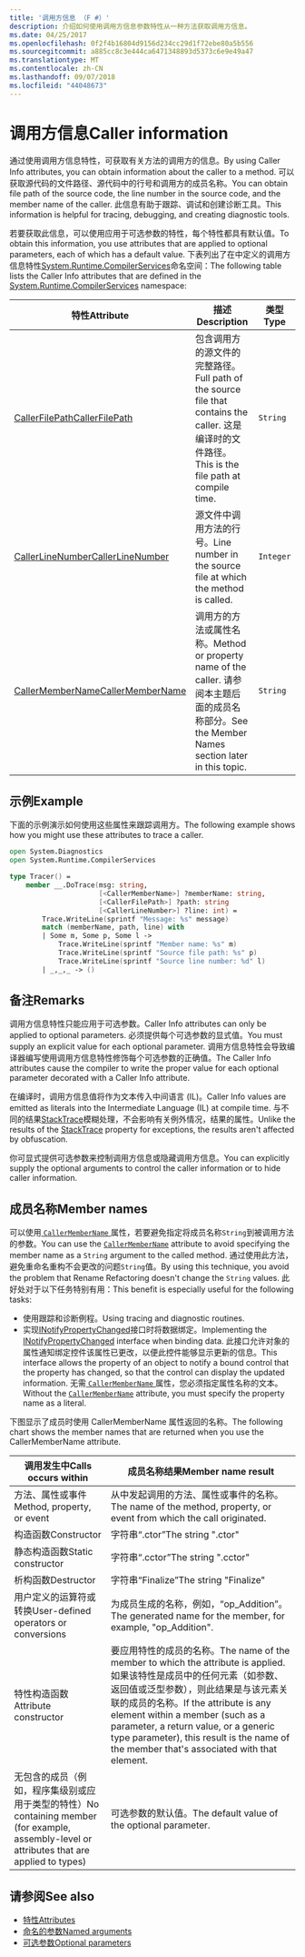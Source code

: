```yaml
---
title: '调用方信息 （F #）'
description: 介绍如何使用调用方信息参数特性从一种方法获取调用方信息。
ms.date: 04/25/2017
ms.openlocfilehash: 0f2f4b16804d9156d234cc29d1f72ebe80a5b556
ms.sourcegitcommit: a885cc8c3e444ca6471348893d5373c6e9e49a47
ms.translationtype: MT
ms.contentlocale: zh-CN
ms.lasthandoff: 09/07/2018
ms.locfileid: "44048673"
---
```

# <a name="caller-information"></a><span data-ttu-id="67f7a-103">调用方信息</span><span class="sxs-lookup"><span data-stu-id="67f7a-103">Caller information</span></span>

<span data-ttu-id="67f7a-104">通过使用调用方信息特性，可获取有关方法的调用方的信息。</span><span class="sxs-lookup"><span data-stu-id="67f7a-104">By using Caller Info attributes, you can obtain information about the caller to a method.</span></span> <span data-ttu-id="67f7a-105">可以获取源代码的文件路径、源代码中的行号和调用方的成员名称。</span><span class="sxs-lookup"><span data-stu-id="67f7a-105">You can obtain file path of the source code, the line number in the source code, and the member name of the caller.</span></span> <span data-ttu-id="67f7a-106">此信息有助于跟踪、调试和创建诊断工具。</span><span class="sxs-lookup"><span data-stu-id="67f7a-106">This information is helpful for tracing, debugging, and creating diagnostic tools.</span></span>

<span data-ttu-id="67f7a-107">若要获取此信息，可以使用应用于可选参数的特性，每个特性都具有默认值。</span><span class="sxs-lookup"><span data-stu-id="67f7a-107">To obtain this information, you use attributes that are applied to optional parameters, each of which has a default value.</span></span> <span data-ttu-id="67f7a-108">下表列出了在中定义的调用方信息特性[System.Runtime.CompilerServices](/dotnet/api/system.runtime.compilerservices)命名空间：</span><span class="sxs-lookup"><span data-stu-id="67f7a-108">The following table lists the Caller Info attributes that are defined in the [System.Runtime.CompilerServices](/dotnet/api/system.runtime.compilerservices) namespace:</span></span>

|<span data-ttu-id="67f7a-109">特性</span><span class="sxs-lookup"><span data-stu-id="67f7a-109">Attribute</span></span>|<span data-ttu-id="67f7a-110">描述</span><span class="sxs-lookup"><span data-stu-id="67f7a-110">Description</span></span>|<span data-ttu-id="67f7a-111">类型</span><span class="sxs-lookup"><span data-stu-id="67f7a-111">Type</span></span>|
|---------|-----------|----|
|[<span data-ttu-id="67f7a-112">CallerFilePath</span><span class="sxs-lookup"><span data-stu-id="67f7a-112">CallerFilePath</span></span>](/dotnet/api/system.runtime.compilerservices.callerfilepathattribute)|<span data-ttu-id="67f7a-113">包含调用方的源文件的完整路径。</span><span class="sxs-lookup"><span data-stu-id="67f7a-113">Full path of the source file that contains the caller.</span></span> <span data-ttu-id="67f7a-114">这是编译时的文件路径。</span><span class="sxs-lookup"><span data-stu-id="67f7a-114">This is the file path at compile time.</span></span>|`String`
|[<span data-ttu-id="67f7a-115">CallerLineNumber</span><span class="sxs-lookup"><span data-stu-id="67f7a-115">CallerLineNumber</span></span>](/dotnet/api/system.runtime.compilerservices.callerlinenumberattribute)|<span data-ttu-id="67f7a-116">源文件中调用方法的行号。</span><span class="sxs-lookup"><span data-stu-id="67f7a-116">Line number in the source file at which the method is called.</span></span>|`Integer`|
|[<span data-ttu-id="67f7a-117">CallerMemberName</span><span class="sxs-lookup"><span data-stu-id="67f7a-117">CallerMemberName</span></span>](/dotnet/api/system.runtime.compilerservices.callermembernameattribute)|<span data-ttu-id="67f7a-118">调用方的方法或属性名称。</span><span class="sxs-lookup"><span data-stu-id="67f7a-118">Method or property name of the caller.</span></span> <span data-ttu-id="67f7a-119">请参阅本主题后面的成员名称部分。</span><span class="sxs-lookup"><span data-stu-id="67f7a-119">See the Member Names section later in this topic.</span></span>|`String`|

## <a name="example"></a><span data-ttu-id="67f7a-120">示例</span><span class="sxs-lookup"><span data-stu-id="67f7a-120">Example</span></span>

<span data-ttu-id="67f7a-121">下面的示例演示如何使用这些属性来跟踪调用方。</span><span class="sxs-lookup"><span data-stu-id="67f7a-121">The following example shows how you might use these attributes to trace a caller.</span></span>

```fsharp
open System.Diagnostics
open System.Runtime.CompilerServices

type Tracer() =
    member __.DoTrace(msg: string,
                      [<CallerMemberName>] ?memberName: string,
                      [<CallerFilePath>] ?path: string
                      [<CallerLineNumber>] ?line: int) =
        Trace.WriteLine(sprintf "Message: %s" message)
        match (memberName, path, line) with
        | Some m, Some p, Some l ->
            Trace.WriteLine(sprintf "Member name: %s" m)
            Trace.WriteLine(sprintf "Source file path: %s" p)
            Trace.WriteLine(sprintf "Source line number: %d" l)
        | _,_,_ -> ()
```

## <a name="remarks"></a><span data-ttu-id="67f7a-122">备注</span><span class="sxs-lookup"><span data-stu-id="67f7a-122">Remarks</span></span>

<span data-ttu-id="67f7a-123">调用方信息特性只能应用于可选参数。</span><span class="sxs-lookup"><span data-stu-id="67f7a-123">Caller Info attributes can only be applied to optional parameters.</span></span> <span data-ttu-id="67f7a-124">必须提供每个可选参数的显式值。</span><span class="sxs-lookup"><span data-stu-id="67f7a-124">You must supply an explicit value for each optional parameter.</span></span> <span data-ttu-id="67f7a-125">调用方信息特性会导致编译器编写使用调用方信息特性修饰每个可选参数的正确值。</span><span class="sxs-lookup"><span data-stu-id="67f7a-125">The Caller Info attributes cause the compiler to write the proper value for each optional parameter decorated with a Caller Info attribute.</span></span>

<span data-ttu-id="67f7a-126">在编译时，调用方信息值将作为文本传入中间语言 (IL)。</span><span class="sxs-lookup"><span data-stu-id="67f7a-126">Caller Info values are emitted as literals into the Intermediate Language (IL) at compile time.</span></span> <span data-ttu-id="67f7a-127">与不同的结果[StackTrace](/dotnet/api/system.diagnostics.stacktrace)模糊处理，不会影响有关例外情况，结果的属性。</span><span class="sxs-lookup"><span data-stu-id="67f7a-127">Unlike the results of the [StackTrace](/dotnet/api/system.diagnostics.stacktrace) property for exceptions, the results aren't affected by obfuscation.</span></span>

<span data-ttu-id="67f7a-128">你可显式提供可选参数来控制调用方信息或隐藏调用方信息。</span><span class="sxs-lookup"><span data-stu-id="67f7a-128">You can explicitly supply the optional arguments to control the caller information or to hide caller information.</span></span>

## <a name="member-names"></a><span data-ttu-id="67f7a-129">成员名称</span><span class="sxs-lookup"><span data-stu-id="67f7a-129">Member names</span></span>

<span data-ttu-id="67f7a-130">可以使用[ `CallerMemberName` ](/dotnet/api/system.runtime.compilerservices.callermembernameattribute)属性，若要避免指定将成员名称`String`到被调用方法的参数。</span><span class="sxs-lookup"><span data-stu-id="67f7a-130">You can use the [`CallerMemberName`](/dotnet/api/system.runtime.compilerservices.callermembernameattribute) attribute to avoid specifying the member name as a `String` argument to the called method.</span></span> <span data-ttu-id="67f7a-131">通过使用此方法，避免重命名重构不会更改的问题`String`值。</span><span class="sxs-lookup"><span data-stu-id="67f7a-131">By using this technique, you avoid the problem that Rename Refactoring doesn't change the `String` values.</span></span> <span data-ttu-id="67f7a-132">此好处对于以下任务特别有用：</span><span class="sxs-lookup"><span data-stu-id="67f7a-132">This benefit is especially useful for the following tasks:</span></span>

* <span data-ttu-id="67f7a-133">使用跟踪和诊断例程。</span><span class="sxs-lookup"><span data-stu-id="67f7a-133">Using tracing and diagnostic routines.</span></span>
* <span data-ttu-id="67f7a-134">实现[INotifyPropertyChanged](/dotnet/api/system.componentmodel.inotifypropertychanged)接口时将数据绑定。</span><span class="sxs-lookup"><span data-stu-id="67f7a-134">Implementing the [INotifyPropertyChanged](/dotnet/api/system.componentmodel.inotifypropertychanged) interface when binding data.</span></span> <span data-ttu-id="67f7a-135">此接口允许对象的属性通知绑定控件该属性已更改，以便此控件能够显示更新的信息。</span><span class="sxs-lookup"><span data-stu-id="67f7a-135">This interface allows the property of an object to notify a bound control that the property has changed, so that the control can display the updated information.</span></span> <span data-ttu-id="67f7a-136">无需[ `CallerMemberName` ](/dotnet/api/system.runtime.compilerservices.callermembernameattribute)属性，您必须指定属性名称的文本。</span><span class="sxs-lookup"><span data-stu-id="67f7a-136">Without the [`CallerMemberName`](/dotnet/api/system.runtime.compilerservices.callermembernameattribute) attribute, you must specify the property name as a literal.</span></span>

<span data-ttu-id="67f7a-137">下图显示了成员时使用 CallerMemberName 属性返回的名称。</span><span class="sxs-lookup"><span data-stu-id="67f7a-137">The following chart shows the member names that are returned when you use the CallerMemberName attribute.</span></span>

|<span data-ttu-id="67f7a-138">调用发生中</span><span class="sxs-lookup"><span data-stu-id="67f7a-138">Calls occurs within</span></span>|<span data-ttu-id="67f7a-139">成员名称结果</span><span class="sxs-lookup"><span data-stu-id="67f7a-139">Member name result</span></span>|
|-------------------|------------------|
|<span data-ttu-id="67f7a-140">方法、属性或事件</span><span class="sxs-lookup"><span data-stu-id="67f7a-140">Method, property, or event</span></span>|<span data-ttu-id="67f7a-141">从中发起调用的方法、属性或事件的名称。</span><span class="sxs-lookup"><span data-stu-id="67f7a-141">The name of the method, property, or event from which the call originated.</span></span>|
|<span data-ttu-id="67f7a-142">构造函数</span><span class="sxs-lookup"><span data-stu-id="67f7a-142">Constructor</span></span>|<span data-ttu-id="67f7a-143">字符串“.ctor”</span><span class="sxs-lookup"><span data-stu-id="67f7a-143">The string ".ctor"</span></span>|
|<span data-ttu-id="67f7a-144">静态构造函数</span><span class="sxs-lookup"><span data-stu-id="67f7a-144">Static constructor</span></span>|<span data-ttu-id="67f7a-145">字符串“.cctor”</span><span class="sxs-lookup"><span data-stu-id="67f7a-145">The string ".cctor"</span></span>|
|<span data-ttu-id="67f7a-146">析构函数</span><span class="sxs-lookup"><span data-stu-id="67f7a-146">Destructor</span></span>|<span data-ttu-id="67f7a-147">字符串“Finalize”</span><span class="sxs-lookup"><span data-stu-id="67f7a-147">The string "Finalize"</span></span>|
|<span data-ttu-id="67f7a-148">用户定义的运算符或转换</span><span class="sxs-lookup"><span data-stu-id="67f7a-148">User-defined operators or conversions</span></span>|<span data-ttu-id="67f7a-149">为成员生成的名称，例如，“op_Addition”。</span><span class="sxs-lookup"><span data-stu-id="67f7a-149">The generated name for the member, for example, "op_Addition".</span></span>|
|<span data-ttu-id="67f7a-150">特性构造函数</span><span class="sxs-lookup"><span data-stu-id="67f7a-150">Attribute constructor</span></span>|<span data-ttu-id="67f7a-151">要应用特性的成员的名称。</span><span class="sxs-lookup"><span data-stu-id="67f7a-151">The name of the member to which the attribute is applied.</span></span> <span data-ttu-id="67f7a-152">如果该特性是成员中的任何元素（如参数、返回值或泛型参数），则此结果是与该元素关联的成员的名称。</span><span class="sxs-lookup"><span data-stu-id="67f7a-152">If the attribute is any element within a member (such as a parameter, a return value, or a generic type parameter), this result is the name of the member that's associated with that element.</span></span>|
|<span data-ttu-id="67f7a-153">无包含的成员（例如，程序集级别或应用于类型的特性）</span><span class="sxs-lookup"><span data-stu-id="67f7a-153">No containing member (for example, assembly-level or attributes that are applied to types)</span></span>|<span data-ttu-id="67f7a-154">可选参数的默认值。</span><span class="sxs-lookup"><span data-stu-id="67f7a-154">The default value of the optional parameter.</span></span>|

## <a name="see-also"></a><span data-ttu-id="67f7a-155">请参阅</span><span class="sxs-lookup"><span data-stu-id="67f7a-155">See also</span></span>

- [<span data-ttu-id="67f7a-156">特性</span><span class="sxs-lookup"><span data-stu-id="67f7a-156">Attributes</span></span>](attributes.md)  
- [<span data-ttu-id="67f7a-157">命名的参数</span><span class="sxs-lookup"><span data-stu-id="67f7a-157">Named arguments</span></span>](parameters-and-arguments.md#named-arguments)  
- [<span data-ttu-id="67f7a-158">可选参数</span><span class="sxs-lookup"><span data-stu-id="67f7a-158">Optional parameters</span></span>](parameters-and-arguments.md#optional-parameters)  
